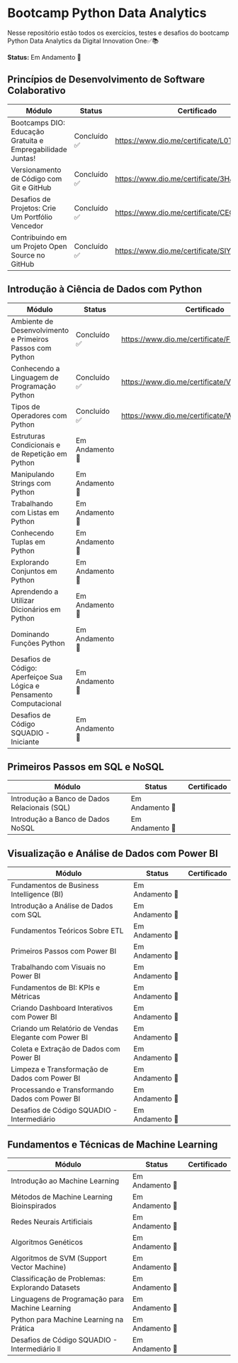 # Bootcamp Python Data Analytics

Nesse repositório estão todos os exercícios, testes e desafios do bootcamp Python Data Analytics da Digital Innovation One✅📚

**Status:** Em Andamento 🚧

## Princípios de Desenvolvimento de Software Colaborativo
| Módulo | Status | Certificado |
| ------ | ------ | ----------- |
| Bootcamps DIO: Educação Gratuita e Empregabilidade Juntas!| Concluído ✅ | https://www.dio.me/certificate/L0TQ82FY/share |
| Versionamento de Código com Git e GitHub | Concluído ✅ | https://www.dio.me/certificate/3HJHV02C/share |
| Desafios de Projetos: Crie Um Portfólio Vencedor | Concluído ✅ | https://www.dio.me/certificate/CEOTRIVT/share |
| Contribuindo em um Projeto Open Source no GitHub | Concluído ✅ | https://www.dio.me/certificate/SIYO7BVB/share |


## Introdução à Ciência de Dados com Python
| Módulo | Status | Certificado |
| ------ | ------ | ----------- |
| Ambiente de Desenvolvimento e Primeiros Passos com Python | Concluído ✅ | https://www.dio.me/certificate/FKAP2Z98/share |
| Conhecendo a Linguagem de Programação Python | Concluído ✅ | https://www.dio.me/certificate/VNTURWQF/share |
| Tipos de Operadores com Python | Concluído ✅ | https://www.dio.me/certificate/WQFYQMNI/share |
| Estruturas Condicionais e de Repetição em Python | Em Andamento 🚧 |  |
| Manipulando Strings com Python | Em Andamento 🚧 |  |
| Trabalhando com Listas em Python | Em Andamento 🚧 |  |
| Conhecendo Tuplas em Python | Em Andamento 🚧 |  |
| Explorando Conjuntos em Python | Em Andamento 🚧 |  |
| Aprendendo a Utilizar Dicionários em Python | Em Andamento 🚧 |  |
| Dominando Funções Python | Em Andamento 🚧 |  |
| Desafios de Código: Aperfeiçoe Sua Lógica e Pensamento Computacional | Em Andamento 🚧 |  |
| Desafios de Código SQUADIO - Iniciante | Em Andamento 🚧 |  |

## Primeiros Passos em SQL e NoSQL
| Módulo | Status | Certificado |
| ------ | ------ | ----------- |
| Introdução a Banco de Dados Relacionais (SQL) | Em Andamento 🚧 |  |
| Introdução a Banco de Dados NoSQL | Em Andamento 🚧 |  |

## Visualização e Análise de Dados com Power BI
| Módulo | Status | Certificado |
| ------ | ------ | ----------- |
| Fundamentos de Business Intelligence (BI) | Em Andamento 🚧 |  |
| Introdução a Análise de Dados com SQL | Em Andamento 🚧 |  |
| Fundamentos Teóricos Sobre ETL | Em Andamento 🚧 |  |
| Primeiros Passos com Power BI | Em Andamento 🚧 |  |
| Trabalhando com Visuais no Power BI | Em Andamento 🚧 |  |
| Fundamentos de BI: KPIs e Métricas | Em Andamento 🚧 |  |
| Criando Dashboard Interativos com Power BI | Em Andamento 🚧 |  |
| Criando um Relatório de Vendas Elegante com Power BI | Em Andamento 🚧 |  |
| Coleta e Extração de Dados com Power BI | Em Andamento 🚧 |  |
| Limpeza e Transformação de Dados com Power BI | Em Andamento 🚧 |  |
| Processando e Transformando Dados com Power BI | Em Andamento 🚧 |  |
| Desafios de Código SQUADIO - Intermediário | Em Andamento 🚧 |  |

## Fundamentos e Técnicas de Machine Learning
| Módulo | Status | Certificado |
| ------ | ------ | ----------- |
| Introdução ao Machine Learning | Em Andamento 🚧 |  |
| Métodos de Machine Learning Bioinspirados | Em Andamento 🚧 |  |
| Redes Neurais Artificiais | Em Andamento 🚧 |  |
| Algoritmos Genéticos | Em Andamento 🚧 |  |
| Algoritmos de SVM (Support Vector Machine) | Em Andamento 🚧 |  |
| Classificação de Problemas: Explorando Datasets | Em Andamento 🚧 |  |
| Linguagens de Programação para Machine Learning | Em Andamento 🚧 |  |
| Python para Machine Learning na Prática | Em Andamento 🚧 |  |
| Desafios de Código SQUADIO - Intermediário ll | Em Andamento 🚧 |  |
